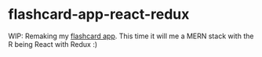 # flashcard-app-react-redux
WIP: Remaking my [flashcard app](https://github.com/christian4423/flashcard-app). This time it will me a MERN stack with the R being React with Redux :) 
